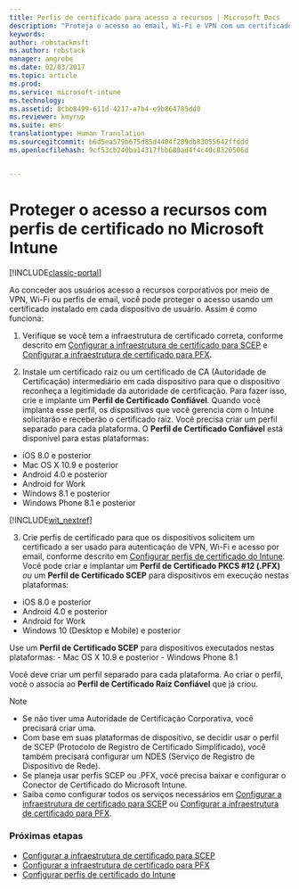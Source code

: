 ```yaml
---
title: Perfis de certificado para acesso a recursos | Microsoft Docs
description: "Proteja o acesso ao email, Wi-Fi e VPN com um certificado instalado em cada dispositivo do usuário."
keywords: 
author: robstackmsft
ms.author: robstack
manager: angrobe
ms.date: 02/03/2017
ms.topic: article
ms.prod: 
ms.service: microsoft-intune
ms.technology: 
ms.assetid: 8cbb8499-611d-4217-a7b4-e9b864785dd0
ms.reviewer: kmyrup
ms.suite: ems
translationtype: Human Translation
ms.sourcegitcommit: b6d5ea579b675d85d4404f289db83055642ffddd
ms.openlocfilehash: 9cf53cb240ba14317fbb680ad4f4c40c8320506d


---
```


# <a name="secure-resource-access-with-certificate-profiles-in-microsoft-intune"></a>Proteger o acesso a recursos com perfis de certificado no Microsoft Intune

[!INCLUDE[classic-portal](../includes/classic-portal.md)]

Ao conceder aos usuários acesso a recursos corporativos por meio de VPN, Wi-Fi ou perfis de email, você pode proteger o acesso usando um certificado instalado em cada dispositivo de usuário. Assim é como funciona:

1. Verifique se você tem a infraestrutura de certificado correta, conforme descrito em [Configurar a infraestrutura de certificado para SCEP](configure-certificate-infrastructure-for-scep.md) e [Configurar a infraestrutura de certificado para PFX](configure-certificate-infrastructure-for-pfx.md).

2. Instale um certificado raiz ou um certificado de CA (Autoridade de Certificação) intermediário em cada dispositivo para que o dispositivo reconheça a legitimidade da autoridade de certificação. Para fazer isso, crie e implante um **Perfil de Certificado Confiável**. Quando você implanta esse perfil, os dispositivos que você gerencia com o Intune solicitarão e receberão o certificado raiz. Você precisa criar um perfil separado para cada plataforma. O **Perfil de Certificado Confiável** está disponível para estas plataformas:
 -  iOS 8.0 e posterior
 -  Mac OS X 10.9 e posterior
 -  Android 4.0 e posterior
 -  Android for Work
 -  Windows 8.1 e posterior
 -  Windows Phone 8.1 e posterior

[!INCLUDE[wit_nextref](../includes/afw_rollout_disclaimer.md)]

3. Crie perfis de certificado para que os dispositivos solicitem um certificado a ser usado para autenticação de VPN, Wi-Fi e acesso por email, conforme descrito em [Configurar perfis de certificado do Intune](configure-intune-certificate-profiles.md). Você pode criar e implantar um **Perfil de Certificado PKCS #12 (.PFX)** *ou* um **Perfil de Certificado SCEP** para dispositivos em execução nestas plataformas:

  -  iOS 8.0 e posterior
  -  Android 4.0 e posterior
  -  Android for Work
  -  Windows 10 (Desktop e Mobile) e posterior

  Use um **Perfil de Certificado SCEP** para dispositivos executados nestas plataformas:
    -   Mac OS X 10.9 e posterior
    -   Windows Phone 8.1

Você deve criar um perfil separado para cada plataforma. Ao criar o perfil, você o associa ao **Perfil de Certificado Raiz Confiável** que já criou.

> [!NOTE]           
> - Se não tiver uma Autoridade de Certificação Corporativa, você precisará criar uma.
>- Com base em suas plataformas de dispositivo, se decidir usar o perfil de SCEP (Protocolo de Registro de Certificado Simplificado), você também precisará configurar um NDES (Serviço de Registro de Dispositivo de Rede).
>-  Se planeja usar perfis SCEP ou .PFX, você precisa baixar e configurar o Conector de Certificado do Microsoft Intune.
>-  Saiba como configurar todos os serviços necessários em [Configurar a infraestrutura de certificado para SCEP](configure-certificate-infrastructure-for-scep.md) ou [Configurar a infraestrutura de certificado para PFX](configure-certificate-infrastructure-for-pfx.md).

### <a name="next-steps"></a>Próximas etapas
- [Configurar a infraestrutura de certificado para SCEP](configure-certificate-infrastructure-for-scep.md)
- [Configurar a infraestrutura de certificado para PFX](configure-certificate-infrastructure-for-pfx.md)
- [Configurar perfis de certificado do Intune](configure-intune-certificate-profiles.md)



<!--HONumber=Dec16_HO2-->


